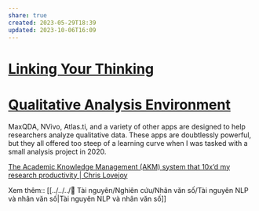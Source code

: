 ```yaml
---
share: true
created: 2023-05-29T18:39
updated: 2023-10-06T16:09
---
```

# [Linking Your Thinking](https://notes.linkingyourthinking.com) 

# [Qualitative Analysis Environment](https://axle.design/an-integrated-qualitative-analysis-environment-with-obsidian) 
MaxQDA, NVivo, Atlas.ti, and a variety of other apps are designed to help researchers analyze qualitative data. These apps are doubtlessly powerful, but they all offered too steep of a learning curve when I was tasked with a small analysis project in 2020.


[The Academic Knowledge Management (AKM) system that 10x’d my research productivity | Chris Lovejoy](https://www.chrislovejoy.me/akm)

Xem thêm:: [[../../../📜 Tài nguyên/Nghiên cứu/Nhân văn số/Tài nguyên NLP và nhân văn số|Tài nguyên NLP và nhân văn số]]
